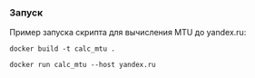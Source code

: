 ### Запуск

Пример запуска скрипта для вычисления MTU до yandex.ru:

`docker build -t calc_mtu .`

`docker run calc_mtu --host yandex.ru`

